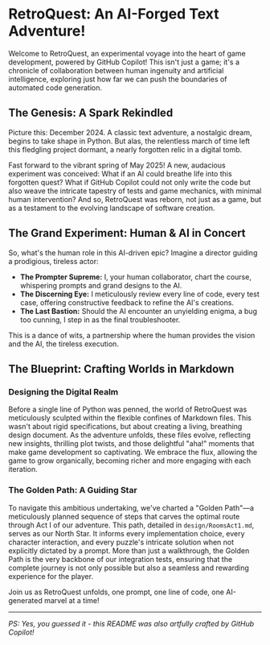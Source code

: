 # RetroQuest: An AI-Forged Text Adventure!

Welcome to RetroQuest, an experimental voyage into the heart of game development, powered by GitHub Copilot! This isn't just a game; it's a chronicle of collaboration between human ingenuity and artificial intelligence, exploring just how far we can push the boundaries of automated code generation.

## The Genesis: A Spark Rekindled

Picture this: December 2024. A classic text adventure, a nostalgic dream, begins to take shape in Python. But alas, the relentless march of time left this fledgling project dormant, a nearly forgotten relic in a digital tomb.

Fast forward to the vibrant spring of May 2025! A new, audacious experiment was conceived: What if an AI could breathe life into this forgotten quest? What if GitHub Copilot could not only write the code but also weave the intricate tapestry of tests and game mechanics, with minimal human intervention? And so, RetroQuest was reborn, not just as a game, but as a testament to the evolving landscape of software creation.

## The Grand Experiment: Human & AI in Concert

So, what's the human role in this AI-driven epic? Imagine a director guiding a prodigious, tireless actor:

- **The Prompter Supreme:** I, your human collaborator, chart the course, whispering prompts and grand designs to the AI.
- **The Discerning Eye:** I meticulously review every line of code, every test case, offering constructive feedback to refine the AI's creations.
- **The Last Bastion:** Should the AI encounter an unyielding enigma, a bug too cunning, I step in as the final troubleshooter.

This is a dance of wits, a partnership where the human provides the vision and the AI, the tireless execution.

## The Blueprint: Crafting Worlds in Markdown

### Designing the Digital Realm

Before a single line of Python was penned, the world of RetroQuest was meticulously sculpted within the flexible confines of Markdown files. This wasn't about rigid specifications, but about creating a living, breathing design document. As the adventure unfolds, these files evolve, reflecting new insights, thrilling plot twists, and those delightful "aha!" moments that make game development so captivating. We embrace the flux, allowing the game to grow organically, becoming richer and more engaging with each iteration.

### The Golden Path: A Guiding Star

To navigate this ambitious undertaking, we've charted a "Golden Path"—a meticulously planned sequence of steps that carves the optimal route through Act I of our adventure. This path, detailed in `design/RoomsAct1.md`, serves as our North Star. It informs every implementation choice, every character interaction, and every puzzle's intricate solution when not explicitly dictated by a prompt. More than just a walkthrough, the Golden Path is the very backbone of our integration tests, ensuring that the complete journey is not only possible but also a seamless and rewarding experience for the player.

Join us as RetroQuest unfolds, one prompt, one line of code, one AI-generated marvel at a time!

---
*PS: Yes, you guessed it - this README was also artfully crafted by GitHub Copilot!*
